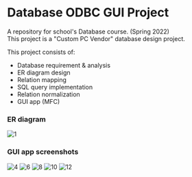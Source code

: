 # Database ODBC GUI Project
A repository for school's Database course. (Spring 2022)</br>
This project is a "Custom PC Vendor" database design project.

This project consists of:
- Database requirement & analysis
- ER diagram design
- Relation mapping
- SQL query implementation
- Relation normalization
- GUI app (MFC)

### ER diagram

![1](https://user-images.githubusercontent.com/48195650/187032835-76b8ec02-c5f4-4310-b755-0c0a0fc7341d.png)

### GUI app screenshots

![4](https://user-images.githubusercontent.com/48195650/187032849-950163af-a16a-4312-bfc2-b7f755a742cf.png)
![6](https://user-images.githubusercontent.com/48195650/187032850-c8b9140d-f5c4-4eaa-900f-68a4b94edf46.png)
![8](https://user-images.githubusercontent.com/48195650/187032852-23b670bd-34b6-4080-8f70-bc6db9c2aa07.png)
![10](https://user-images.githubusercontent.com/48195650/187032854-d1c4404c-ecc8-469c-af48-96638d35171a.png)
![12](https://user-images.githubusercontent.com/48195650/187032857-38e2f25b-7582-42d3-8470-d2f05431d6c5.png)
